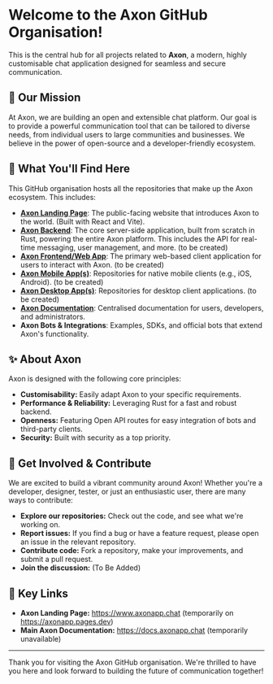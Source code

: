 # Welcome to the Axon GitHub Organisation!

This is the central hub for all projects related to **Axon**, a modern, highly customisable chat application designed for seamless and secure communication.

## 🚀 Our Mission

At Axon, we are building an open and extensible chat platform. Our goal is to provide a powerful communication tool that can be tailored to diverse needs, from individual users to large communities and businesses. We believe in the power of open-source and a developer-friendly ecosystem.

## 📂 What You'll Find Here

This GitHub organisation hosts all the repositories that make up the Axon ecosystem. This includes:

* **[Axon Landing Page](https://github.com/Axon-Chat/axonapp-landing)**: The public-facing website that introduces Axon to the world. (Built with React and Vite).
* **[Axon Backend](https://github.com/Axon-Chat/axonapp-backend)**: The core server-side application, built from scratch in Rust, powering the entire Axon platform. This includes the API for real-time messaging, user management, and more. (to be created)
* **[Axon Frontend/Web App](https://github.com/Axon-Chat/axonapp-webapp)**: The primary web-based client application for users to interact with Axon. (to be created)
* **[Axon Mobile App(s)](https://github.com/Axon-Chat/axonapp-mobile-app)**: Repositories for native mobile clients (e.g., iOS, Android). (to be created)
* **[Axon Desktop App(s)](https://github.com/Axon-Chat/axonapp-desktop-app)**: Repositories for desktop client applications. (to be created)
* **[Axon Documentation](https://github.com/Axon-Chat/axonapp-docs)**: Centralised documentation for users, developers, and administrators. 
* **Axon Bots & Integrations**: Examples, SDKs, and official bots that extend Axon's functionality.

## ✨ About Axon

Axon is designed with the following core principles:

* **Customisability:** Easily adapt Axon to your specific requirements.
* **Performance & Reliability:** Leveraging Rust for a fast and robust backend.
* **Openness:** Featuring Open API routes for easy integration of bots and third-party clients.
* **Security:** Built with security as a top priority.

## 🤝 Get Involved & Contribute

We are excited to build a vibrant community around Axon! Whether you're a developer, designer, tester, or just an enthusiastic user, there are many ways to contribute:

* **Explore our repositories:** Check out the code, and see what we're working on.
* **Report issues:** If you find a bug or have a feature request, please open an issue in the relevant repository.
* **Contribute code:** Fork a repository, make your improvements, and submit a pull request.
* **Join the discussion:** (To Be Added)

## 🔗 Key Links

* **Axon Landing Page:** https://www.axonapp.chat (temporarily on https://axonapp.pages.dev)
* **Main Axon Documentation:** https://docs.axonapp.chat (temporarily unavailable)

---

Thank you for visiting the Axon GitHub organisation. We're thrilled to have you here and look forward to building the future of communication together!
